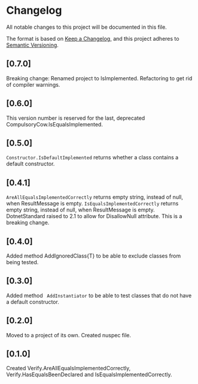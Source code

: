 ﻿# Changelog
All notable changes to this project will be documented in this file.

The format is based on [Keep a Changelog](https://keepachangelog.com/en/1.0.0/),
and this project adheres to [Semantic Versioning](https://semver.org/spec/v2.0.0.html).

## [0.7.0]
Breaking change: Renamed project to IsImplemented.
Refactoring to get rid of compiler warnings.

## [0.6.0]
This version number is reserved for the last, deprecated CompulsoryCow.IsEqualsImplemented.

## [0.5.0]
`Constructor.IsDefaultImplemented` returns whether a class contains a default constructor.

## [0.4.1]
`AreAllEqualsImplementedCorrectly` returns empty string, instead of null, when ResultMessage is empty.
`IsEqualsImplementedCorrectly` returns empty string, instead of null, when ResultMessage is empty.
DotnetStandard raised to 2.1 to allow for DisallowNull attribute.
This is a breaking change.

## [0.4.0]
Added method AddIgnoredClass{T} to be able to exclude classes from being tested.

## [0.3.0]
Added method ` AddInstantiator`  to be able to test classes
that do not have a default constructor.

## [0.2.0]
Moved to a project of its own.
Created nuspec file.

## [0.1.0]
Created Verify.AreAllEqualsImplementedCorrectly, Verify.HasEqualsBeenDeclared and IsEqualsImplementedCorrectly.
